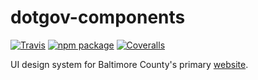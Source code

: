 # dotgov-components

[![Travis][build-badge]][build]
[![npm package][npm-badge]][npm]
[![Coveralls][coveralls-badge]][coveralls]

UI design system for Baltimore County's primary [website](https://www.baltimorecountymd.gov).

[build-badge]: https://img.shields.io/travis/user/repo/master.png?style=flat-square
[build]: https://travis-ci.org/user/repo

[npm-badge]: https://img.shields.io/npm/v/npm-package.png?style=flat-square
[npm]: https://www.npmjs.org/package/npm-package

[coveralls-badge]: https://img.shields.io/coveralls/user/repo/master.png?style=flat-square
[coveralls]: https://coveralls.io/github/user/repo
